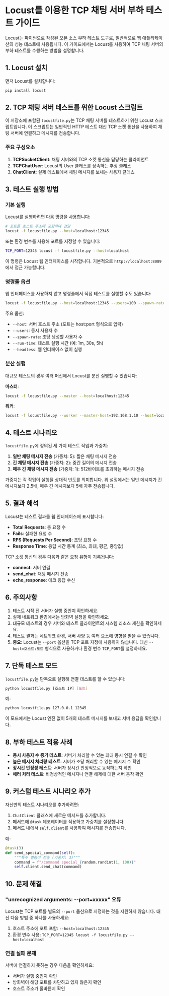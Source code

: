 # Locust를 이용한 TCP 채팅 서버 부하 테스트 가이드

Locust는 파이썬으로 작성된 오픈 소스 부하 테스트 도구로, 일반적으로 웹 애플리케이션의 성능 테스트에 사용됩니다. 이 가이드에서는 Locust를 사용하여 TCP 채팅 서버의 부하 테스트를 수행하는 방법을 설명합니다.

## 1. Locust 설치

먼저 Locust를 설치합니다:

```bash
pip install locust
```

## 2. TCP 채팅 서버 테스트를 위한 Locust 스크립트

이 저장소에 포함된 `locustfile.py`는 TCP 채팅 서버를 테스트하기 위한 Locust 스크립트입니다. 이 스크립트는 일반적인 HTTP 테스트 대신 TCP 소켓 통신을 사용하여 채팅 서버에 연결하고 메시지를 전송합니다.

### 주요 구성요소

1. **TCPSocketClient**: 채팅 서버와의 TCP 소켓 통신을 담당하는 클라이언트
2. **TCPChatUser**: Locust의 User 클래스를 상속하는 추상 클래스
3. **ChatClient**: 실제 테스트에서 채팅 메시지를 보내는 사용자 클래스

## 3. 테스트 실행 방법

### 기본 실행

Locust를 실행하려면 다음 명령을 사용합니다:

```bash
# 포트를 호스트 주소에 포함하여 전달
locust -f locustfile.py --host=localhost:12345
```

또는 환경 변수를 사용해 포트를 지정할 수 있습니다:

```bash
TCP_PORT=12345 locust -f locustfile.py --host=localhost
```

이 명령은 Locust 웹 인터페이스를 시작합니다. 기본적으로 `http://localhost:8089`에서 접근 가능합니다.

### 명령줄 옵션

웹 인터페이스를 사용하지 않고 명령줄에서 직접 테스트를 실행할 수도 있습니다:

```bash
locust -f locustfile.py --host=localhost:12345 --users=100 --spawn-rate=10 --run-time=1m --headless
```

주요 옵션:
- `--host`: 서버 호스트 주소 (포트는 host:port 형식으로 입력)
- `--users`: 동시 사용자 수
- `--spawn-rate`: 초당 생성할 사용자 수
- `--run-time`: 테스트 실행 시간 (예: 1m, 30s, 5h)
- `--headless`: 웹 인터페이스 없이 실행

### 분산 실행

대규모 테스트의 경우 여러 머신에서 Locust를 분산 실행할 수 있습니다:

**마스터**:
```bash
locust -f locustfile.py --master --host=localhost:12345
```

**워커**:
```bash
locust -f locustfile.py --worker --master-host=192.168.1.10 --host=localhost:12345
```

## 4. 테스트 시나리오

`locustfile.py`에 정의된 세 가지 테스트 작업과 가중치:

1. **일반 채팅 메시지 전송** (가중치: 5): 짧은 채팅 메시지 전송
2. **긴 채팅 메시지 전송** (가중치: 2): 중간 길이의 메시지 전송
3. **매우 긴 채팅 메시지 전송** (가중치: 1): 512바이트를 초과하는 메시지 전송

가중치는 각 작업이 실행될 상대적 빈도를 의미합니다. 위 설정에서는 일반 메시지가 긴 메시지보다 2.5배, 매우 긴 메시지보다 5배 자주 전송됩니다.

## 5. 결과 해석

Locust는 테스트 결과를 웹 인터페이스에 표시합니다:

- **Total Requests**: 총 요청 수
- **Fails**: 실패한 요청 수
- **RPS (Requests Per Second)**: 초당 요청 수
- **Response Time**: 응답 시간 통계 (최소, 최대, 평균, 중앙값)

TCP 소켓 통신의 경우 다음과 같은 요청 유형이 기록됩니다:

- **connect**: 서버 연결
- **send_chat**: 채팅 메시지 전송
- **echo_response**: 에코 응답 수신

## 6. 주의사항

1. 테스트 시작 전 서버가 실행 중인지 확인하세요.
2. 실제 네트워크 환경에서는 방화벽 설정을 확인하세요.
3. 대규모 테스트의 경우 서버와 테스트 클라이언트의 시스템 리소스 제한을 확인하세요.
4. 테스트 결과는 네트워크 환경, 서버 사양 등 여러 요소에 영향을 받을 수 있습니다.
5. **중요**: Locust는 `--port` 옵션을 TCP 포트 지정에 사용하지 않습니다. 대신 `--host=호스트:포트` 형식으로 사용하거나 환경 변수 `TCP_PORT`를 설정하세요.

## 7. 단독 테스트 모드

`locustfile.py`는 단독으로 실행해 연결 테스트를 할 수 있습니다:

```bash
python locustfile.py [호스트 IP] [포트]
```

예:
```bash
python locustfile.py 127.0.0.1 12345
```

이 모드에서는 Locust 엔진 없이 5개의 테스트 메시지를 보내고 서버 응답을 확인합니다.

## 8. 부하 테스트 적용 사례

- **동시 사용자 수 증가 테스트**: 서버가 처리할 수 있는 최대 동시 연결 수 확인
- **높은 메시지 처리량 테스트**: 서버가 초당 처리할 수 있는 메시지 수 확인
- **장시간 안정성 테스트**: 서버가 장시간 안정적으로 동작하는지 확인
- **에러 처리 테스트**: 비정상적인 메시지나 연결 해제에 대한 서버 동작 확인

## 9. 커스텀 테스트 시나리오 추가

자신만의 테스트 시나리오를 추가하려면:

1. `ChatClient` 클래스에 새로운 메서드를 추가합니다.
2. 메서드에 `@task` 데코레이터를 적용하고 가중치를 설정합니다.
3. 메서드 내에서 `self.client`를 사용하여 메시지를 전송합니다.

예:
```python
@task(3)
def send_special_command(self):
    """특수 명령어 전송 (가중치: 3)"""
    command = f"/command special_{random.randint(1, 100)}"
    self.client.send_chat(command)
```

## 10. 문제 해결

### "unrecognized arguments: --port=xxxxx" 오류

Locust는 TCP 포트를 별도의 `--port` 옵션으로 지정하는 것을 지원하지 않습니다. 대신 다음 방법 중 하나를 사용하세요:

1. 호스트 주소에 포트 포함: `--host=localhost:12345`
2. 환경 변수 사용: `TCP_PORT=12345 locust -f locustfile.py --host=localhost`

### 연결 실패 문제

서버에 연결하지 못하는 경우 다음을 확인하세요:
- 서버가 실행 중인지 확인
- 방화벽이 해당 포트를 차단하고 있지 않은지 확인
- 호스트 주소가 올바른지 확인 
